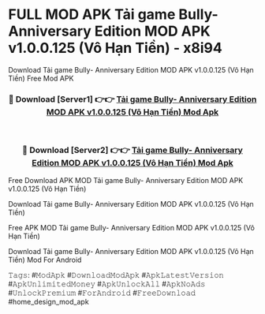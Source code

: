 # FULL MOD APK Tải game Bully- Anniversary Edition MOD APK v1.0.0.125 (Vô Hạn Tiền) - x8i94
Download Tải game Bully- Anniversary Edition MOD APK v1.0.0.125 (Vô Hạn Tiền) Free Mod APK

<div align="center">
<h3>🔴 Download [Server1] 👉👉 <a href="https://apk-comot.site?title=Tải_game_Bully-_Anniversary_Edition_MOD_APK_v1.0.0.125_(Vô_Hạn_Tiền)">Tải game Bully- Anniversary Edition MOD APK v1.0.0.125 (Vô Hạn Tiền) Mod Apk</a></h3><br>

<h3>🔴 Download [Server2] 👉👉 <a href="https://apk-comot.site?title=Tải_game_Bully-_Anniversary_Edition_MOD_APK_v1.0.0.125_(Vô_Hạn_Tiền)">Tải game Bully- Anniversary Edition MOD APK v1.0.0.125 (Vô Hạn Tiền) Mod Apk</a></h3>
</div>


Free Download APK MOD Tải game Bully- Anniversary Edition MOD APK v1.0.0.125 (Vô Hạn Tiền)

Download Tải game Bully- Anniversary Edition MOD APK v1.0.0.125 (Vô Hạn Tiền) 

Free APK MOD Tải game Bully- Anniversary Edition MOD APK v1.0.0.125 (Vô Hạn Tiền) 

Download Tải game Bully- Anniversary Edition MOD APK v1.0.0.125 (Vô Hạn Tiền) Mod For Android

𝚃𝚊𝚐𝚜: #𝙼𝚘𝚍𝙰𝚙𝚔 #𝙳𝚘𝚠𝚗𝚕𝚘𝚊𝚍𝙼𝚘𝚍𝙰𝚙𝚔 #𝙰𝚙𝚔𝙻𝚊𝚝𝚎𝚜𝚝𝚅𝚎𝚛𝚜𝚒𝚘𝚗 #𝙰𝚙𝚔𝚄𝚗𝚕𝚒𝚖𝚒𝚝𝚎𝚍𝙼𝚘𝚗𝚎𝚢 #𝙰𝚙𝚔𝚄𝚗𝚕𝚘𝚌𝚔𝙰𝚕𝚕 #𝙰𝚙𝚔𝙽𝚘𝙰𝚍𝚜 #𝚄𝚗𝚕𝚘𝚌𝚔𝙿𝚛𝚎𝚖𝚒𝚞𝚖 #𝙵𝚘𝚛𝙰𝚗𝚍𝚛𝚘𝚒𝚍 #𝙵𝚛𝚎𝚎𝙳𝚘𝚠𝚗𝚕𝚘𝚊𝚍 #home_design_mod_apk